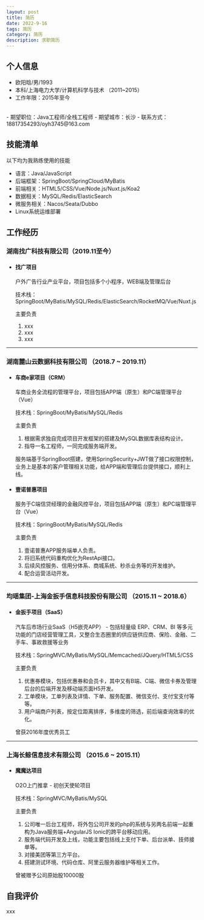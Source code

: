 ```yaml
---
layout: post
title: 简历
date: 2022-9-16
tags: 简历
category: 简历
description: 求职简历
---
```


## 个人信息

- 欧阳晗/男/1993
- 本科/上海电力大学/计算机科学与技术 （2011~2015）
- 工作年限：2015年至今
<br>
- 期望职位：Java工程师/全栈工程师
- 期望城市：长沙
- 联系方式：18817354293/oyh3745@163.com

## 技能清单

以下均为我熟练使用的技能

- 语言：Java/JavaScript
- 后端框架：SpringBoot/SpringCloud/MyBatis
- 前端相关：HTML5/CSS/Vue/Node.js/Nuxt.js/Koa2
- 数据相关：MySQL/Redis/ElasticSearch
- 微服务相关：Nacos/Seata/Dubbo
- Linux系统运维部署

## 工作经历

### 湖南找广科技有限公司（2019.11至今）

- #### 找广项目
    户外广告行业产业平台，项目包括多个小程序，WEB端及管理后台

    技术栈：SpringBoot/MyBatis/MySQL/Redis/ElasticSearch/RocketMQ/Vue/Nuxt.js

    主要负责
    1. xxx
    2. xxx
    3. xxx

---
### 湖南麓山云数据科技有限公司 （2018.7 ~ 2019.11）

- #### 车商e家项目（CRM）
    车商业务全流程的管理平台，项目包括APP端（原生）和PC端管理平台（Vue）

    技术栈：SpringBoot/MyBatis/MySQL/Redis

    主要负责
    1. 根据需求独自完成项目开发框架的搭建及MySQL数据库表结构设计。
    2. 指导一名工程师，一同完成服务端开发。

    服务端基于SpringBoot搭建，使用SpringSecurity+JWT做了接口权限控制，业务上是基本的客户管理相关功能，给APP端和管理后台提供接口，顺利上线。

- #### 壹诺普惠项目
    服务于C端信贷经理的金融风控平台，项目包括APP端（原生）和PC端管理平台（Vue）

    技术栈：SpringBoot/MyBatis/MySQL/Redis

    主要负责
    1. 壹诺普惠APP服务端单人负责。
    2. 将旧系统代码重构优化为RestApi接口。
    3. 后续风控服务、信用分体系、商城系统、秒杀业务等的开发维护。
    4. 配合运营活动开发。

---
### 均瑶集团-上海金扳手信息科技股份有限公司 （2015.11 ~ 2018.6）

- #### 金扳手项目（SaaS）
    汽车后市场行业SaaS（H5嵌壳APP） - 包括轻量级 ERP、CRM、BI 等多元功能的门店经营管理工具，又整合生态圈里的供应链供应商、保险、金融、二手车、事故救援等业务

    技术栈：SpringMVC/MyBatis/MySQL/Memcached/JQuery/HTML5/CSS

    主要负责
    1. 优惠券模块，包括优惠券和会员卡，其中又有B端、C端、微信卡券及管理后台的后端开发及移动端页面H5开发。
    2. 工单模块，工单列表及详情、下单、服务配置、微信支付、支付宝支付等等。
    3. 用户端商户列表，按定位距离排序，多维度的筛选，前后端查询效率的优化。

    曾获2016年度优秀员工

---
### 上海长鲸信息技术有限公司 （2015.6 ~ 2015.11）

- #### 魔魔达项目
    O2O上门推拿 - 初创天使轮项目

    技术栈：SpringMVC/MyBatis/MySQL

    主要负责
    1. 公司唯一后台工程师，将外包公司开发的php的系统与另两名前端一起重构为Java服务端+AngularJS Ionic的跨平台移动应用。
    2. 服务端代码开发及上线，功能主要包括线上支付下单、后台派单、技师接单等。
    3. 对接美团等第三方平台。
    4. 搭建测试环境、代码仓库、阿里云服务器维护等相关工作。

    曾被赠予公司原始股10000股

## 自我评价
xxx
